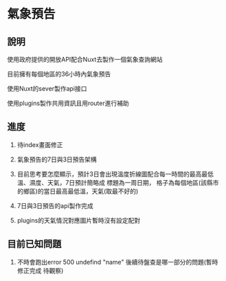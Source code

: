 # 氣象預告

## 說明

使用政府提供的開放API配合Nuxt去製作一個氣象查詢網站

目前擁有每個地區的36小時內氣象預告

使用Nuxt的sever製作api接口

使用plugins製作共用資訊且用router進行補助


## 進度

1. 待index畫面修正

2. 氣象預告的7日與3日預告架構

3. 目前思考要怎麼顯示，預計3日會出現溫度折線圖配合每一時間的最高最低溫、濕度、天氣，7日預計簡略成 標題為一周日期， 格子為每個地區(該縣市的鄉區)的當日最高最低溫，天氣(取最不好的)

4. 7日與3日預告的api製作完成

5. plugins的天氣情況對應圖片暫時沒有設定配對


## 目前已知問題

1. 不時會跑出error 500 undefind "name" 後續待盤查是哪一部分的問題(暫時修正完成 待觀察)